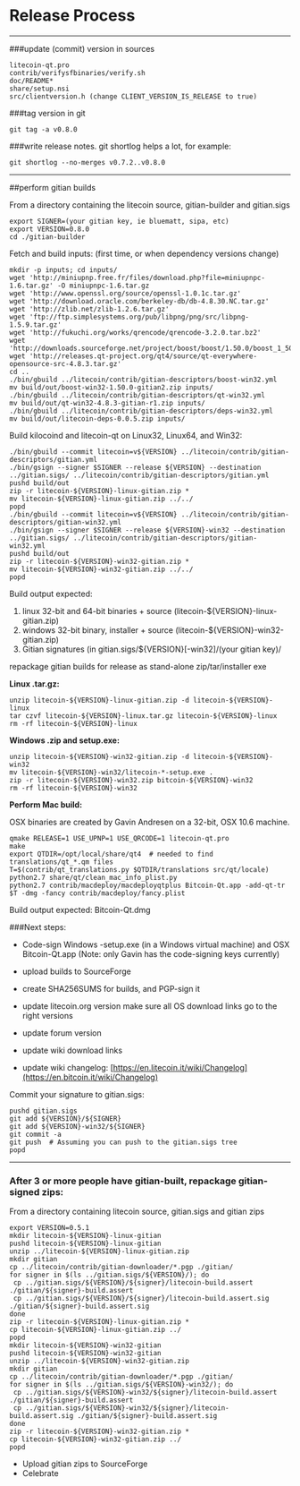 Release Process
====================

* * *

###update (commit) version in sources


	litecoin-qt.pro
	contrib/verifysfbinaries/verify.sh
	doc/README*
	share/setup.nsi
	src/clientversion.h (change CLIENT_VERSION_IS_RELEASE to true)

###tag version in git

	git tag -a v0.8.0

###write release notes. git shortlog helps a lot, for example:

	git shortlog --no-merges v0.7.2..v0.8.0

* * *

##perform gitian builds

 From a directory containing the litecoin source, gitian-builder and gitian.sigs
  
	export SIGNER=(your gitian key, ie bluematt, sipa, etc)
	export VERSION=0.8.0
	cd ./gitian-builder

 Fetch and build inputs: (first time, or when dependency versions change)

	mkdir -p inputs; cd inputs/
	wget 'http://miniupnp.free.fr/files/download.php?file=miniupnpc-1.6.tar.gz' -O miniupnpc-1.6.tar.gz
	wget 'http://www.openssl.org/source/openssl-1.0.1c.tar.gz'
	wget 'http://download.oracle.com/berkeley-db/db-4.8.30.NC.tar.gz'
	wget 'http://zlib.net/zlib-1.2.6.tar.gz'
	wget 'ftp://ftp.simplesystems.org/pub/libpng/png/src/libpng-1.5.9.tar.gz'
	wget 'http://fukuchi.org/works/qrencode/qrencode-3.2.0.tar.bz2'
	wget 'http://downloads.sourceforge.net/project/boost/boost/1.50.0/boost_1_50_0.tar.bz2'
	wget 'http://releases.qt-project.org/qt4/source/qt-everywhere-opensource-src-4.8.3.tar.gz'
	cd ..
	./bin/gbuild ../litecoin/contrib/gitian-descriptors/boost-win32.yml
	mv build/out/boost-win32-1.50.0-gitian2.zip inputs/
	./bin/gbuild ../litecoin/contrib/gitian-descriptors/qt-win32.yml
	mv build/out/qt-win32-4.8.3-gitian-r1.zip inputs/
	./bin/gbuild ../litecoin/contrib/gitian-descriptors/deps-win32.yml
	mv build/out/litecoin-deps-0.0.5.zip inputs/

 Build kilocoind and litecoin-qt on Linux32, Linux64, and Win32:
  
	./bin/gbuild --commit litecoin=v${VERSION} ../litecoin/contrib/gitian-descriptors/gitian.yml
	./bin/gsign --signer $SIGNER --release ${VERSION} --destination ../gitian.sigs/ ../litecoin/contrib/gitian-descriptors/gitian.yml
	pushd build/out
	zip -r litecoin-${VERSION}-linux-gitian.zip *
	mv litecoin-${VERSION}-linux-gitian.zip ../../
	popd
	./bin/gbuild --commit litecoin=v${VERSION} ../litecoin/contrib/gitian-descriptors/gitian-win32.yml
	./bin/gsign --signer $SIGNER --release ${VERSION}-win32 --destination ../gitian.sigs/ ../litecoin/contrib/gitian-descriptors/gitian-win32.yml
	pushd build/out
	zip -r litecoin-${VERSION}-win32-gitian.zip *
	mv litecoin-${VERSION}-win32-gitian.zip ../../
	popd

  Build output expected:

  1. linux 32-bit and 64-bit binaries + source (litecoin-${VERSION}-linux-gitian.zip)
  2. windows 32-bit binary, installer + source (litecoin-${VERSION}-win32-gitian.zip)
  3. Gitian signatures (in gitian.sigs/${VERSION}[-win32]/(your gitian key)/

repackage gitian builds for release as stand-alone zip/tar/installer exe

**Linux .tar.gz:**

	unzip litecoin-${VERSION}-linux-gitian.zip -d litecoin-${VERSION}-linux
	tar czvf litecoin-${VERSION}-linux.tar.gz litecoin-${VERSION}-linux
	rm -rf litecoin-${VERSION}-linux

**Windows .zip and setup.exe:**

	unzip litecoin-${VERSION}-win32-gitian.zip -d litecoin-${VERSION}-win32
	mv litecoin-${VERSION}-win32/litecoin-*-setup.exe .
	zip -r litecoin-${VERSION}-win32.zip bitcoin-${VERSION}-win32
	rm -rf litecoin-${VERSION}-win32

**Perform Mac build:**

  OSX binaries are created by Gavin Andresen on a 32-bit, OSX 10.6 machine.

	qmake RELEASE=1 USE_UPNP=1 USE_QRCODE=1 litecoin-qt.pro
	make
	export QTDIR=/opt/local/share/qt4  # needed to find translations/qt_*.qm files
	T=$(contrib/qt_translations.py $QTDIR/translations src/qt/locale)
	python2.7 share/qt/clean_mac_info_plist.py
	python2.7 contrib/macdeploy/macdeployqtplus Bitcoin-Qt.app -add-qt-tr $T -dmg -fancy contrib/macdeploy/fancy.plist

 Build output expected: Bitcoin-Qt.dmg

###Next steps:

* Code-sign Windows -setup.exe (in a Windows virtual machine) and
  OSX Bitcoin-Qt.app (Note: only Gavin has the code-signing keys currently)

* upload builds to SourceForge

* create SHA256SUMS for builds, and PGP-sign it

* update litecoin.org version
  make sure all OS download links go to the right versions

* update forum version

* update wiki download links

* update wiki changelog: [https://en.litecoin.it/wiki/Changelog](https://en.bitcoin.it/wiki/Changelog)

Commit your signature to gitian.sigs:

	pushd gitian.sigs
	git add ${VERSION}/${SIGNER}
	git add ${VERSION}-win32/${SIGNER}
	git commit -a
	git push  # Assuming you can push to the gitian.sigs tree
	popd

-------------------------------------------------------------------------

### After 3 or more people have gitian-built, repackage gitian-signed zips:

From a directory containing litecoin source, gitian.sigs and gitian zips

	export VERSION=0.5.1
	mkdir litecoin-${VERSION}-linux-gitian
	pushd litecoin-${VERSION}-linux-gitian
	unzip ../litecoin-${VERSION}-linux-gitian.zip
	mkdir gitian
	cp ../litecoin/contrib/gitian-downloader/*.pgp ./gitian/
	for signer in $(ls ../gitian.sigs/${VERSION}/); do
	 cp ../gitian.sigs/${VERSION}/${signer}/litecoin-build.assert ./gitian/${signer}-build.assert
	 cp ../gitian.sigs/${VERSION}/${signer}/litecoin-build.assert.sig ./gitian/${signer}-build.assert.sig
	done
	zip -r litecoin-${VERSION}-linux-gitian.zip *
	cp litecoin-${VERSION}-linux-gitian.zip ../
	popd
	mkdir litecoin-${VERSION}-win32-gitian
	pushd litecoin-${VERSION}-win32-gitian
	unzip ../litecoin-${VERSION}-win32-gitian.zip
	mkdir gitian
	cp ../litecoin/contrib/gitian-downloader/*.pgp ./gitian/
	for signer in $(ls ../gitian.sigs/${VERSION}-win32/); do
	 cp ../gitian.sigs/${VERSION}-win32/${signer}/litecoin-build.assert ./gitian/${signer}-build.assert
	 cp ../gitian.sigs/${VERSION}-win32/${signer}/litecoin-build.assert.sig ./gitian/${signer}-build.assert.sig
	done
	zip -r litecoin-${VERSION}-win32-gitian.zip *
	cp litecoin-${VERSION}-win32-gitian.zip ../
	popd

- Upload gitian zips to SourceForge
- Celebrate 
